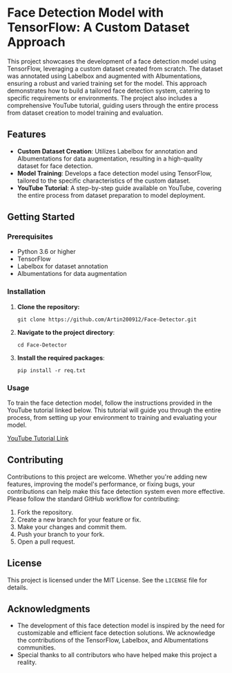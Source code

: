 # Face Detection Model with TensorFlow: A Custom Dataset Approach

This project showcases the development of a face detection model using TensorFlow, leveraging a custom dataset created from scratch. The dataset was annotated using Labelbox and augmented with Albumentations, ensuring a robust and varied training set for the model. This approach demonstrates how to build a tailored face detection system, catering to specific requirements or environments. The project also includes a comprehensive YouTube tutorial, guiding users through the entire process from dataset creation to model training and evaluation.

## Features

- **Custom Dataset Creation**: Utilizes Labelbox for annotation and Albumentations for data augmentation, resulting in a high-quality dataset for face detection.
- **Model Training**: Develops a face detection model using TensorFlow, tailored to the specific characteristics of the custom dataset.
- **YouTube Tutorial**: A step-by-step guide available on YouTube, covering the entire process from dataset preparation to model deployment.

## Getting Started

### Prerequisites

- Python 3.6 or higher
- TensorFlow
- Labelbox for dataset annotation
- Albumentations for data augmentation

### Installation

1. **Clone the repository:**
   ```
   git clone https://github.com/Artin200912/Face-Detector.git
   ```
2. **Navigate to the project directory**:
   ```
   cd Face-Detector
   ```
3. **Install the required packages**:
   ```
   pip install -r req.txt
   ```


### Usage

To train the face detection model, follow the instructions provided in the YouTube tutorial linked below. This tutorial will guide you through the entire process, from setting up your environment to training and evaluating your model.

[YouTube Tutorial Link](https://youtu.be/y8BLi5rfwgk?si=7BE1SUxRCQulhl4E)

## Contributing

Contributions to this project are welcome. Whether you're adding new features, improving the model's performance, or fixing bugs, your contributions can help make this face detection system even more effective. Please follow the standard GitHub workflow for contributing:

1. Fork the repository.
2. Create a new branch for your feature or fix.
3. Make your changes and commit them.
4. Push your branch to your fork.
5. Open a pull request.

## License

This project is licensed under the MIT License. See the `LICENSE` file for details.

## Acknowledgments

- The development of this face detection model is inspired by the need for customizable and efficient face detection solutions. We acknowledge the contributions of the TensorFlow, Labelbox, and Albumentations communities.
- Special thanks to all contributors who have helped make this project a reality.
   

